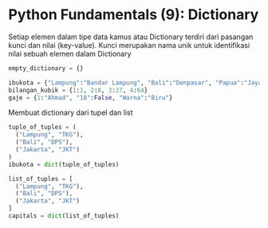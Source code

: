 # Python Fundamentals (9): Dictionary

Setiap elemen dalam tipe data kamus atau Dictionary terdiri dari pasangan kunci dan nilai (key-value). Kunci merupakan nama unik untuk identifikasi nilai sebuah elemen dalam Dictionary

```Python
empty_dictionary = {}

ibukota = {"Lampung":"Bandar Lampung", "Bali":"Denpasar", "Papua":"Jayapura"}
bilangan_kubik = {1:1, 2:8, 3:27, 4:64}
gaje = {1:"Ahmad", "18":False, "Warna":"Biru"}
```

Membuat dictionary dari tupel dan list

```Python
tuple_of_tuples = (
  ("Lampung", "TKG"),
  ("Bali", "DPS"),
  ("Jakarta", "JKT")
)
ibukota = dict(tuple_of_tuples)

list_of_tuples = [
  ("Lampung", "TKG"),
  ("Bali", "DPS"),
  ("Jakarta", "JKT")
]
capitals = dict(list_of_tuples)
```
